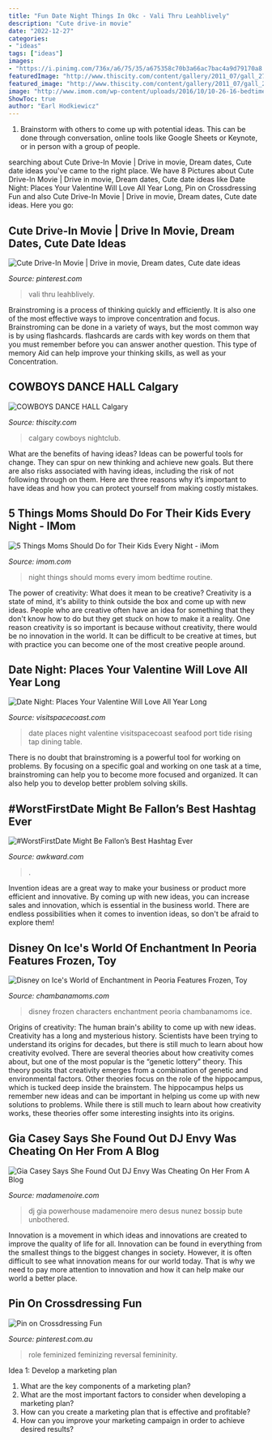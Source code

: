 ```yaml
---
title: "Fun Date Night Things In Okc - Vali Thru Leahblively"
description: "Cute drive-in movie"
date: "2022-12-27"
categories:
- "ideas"
tags: ["ideas"]
images:
- "https://i.pinimg.com/736x/a6/75/35/a675358c70b3a66ac7bac4a9d79170a8.jpg"
featuredImage: "http://www.thiscity.com/content/gallery/2011_07/gall_276/img-7.jpg"
featured_image: "http://www.thiscity.com/content/gallery/2011_07/gall_276/img-7.jpg"
image: "http://www.imom.com/wp-content/uploads/2016/10/10-26-16-bedtime-routine.jpg"
ShowToc: true
author: "Earl Hodkiewicz"
---
```



1. Brainstorm with others to come up with potential ideas. This can be done through conversation, online tools like Google Sheets or Keynote, or in person with a group of people.

	

		
searching about Cute Drive-In Movie | Drive in movie, Dream dates, Cute date ideas you've came to the right place. We have 8 Pictures about Cute Drive-In Movie | Drive in movie, Dream dates, Cute date ideas like Date Night: Places Your Valentine Will Love All Year Long, Pin on Crossdressing Fun and also Cute Drive-In Movie | Drive in movie, Dream dates, Cute date ideas. Here you go:
		
    
## Cute Drive-In Movie | Drive In Movie, Dream Dates, Cute Date Ideas

<img loading=lazy src="https://i.pinimg.com/736x/a6/75/35/a675358c70b3a66ac7bac4a9d79170a8.jpg" onerror="this.onerror=null;this.src='https://tse4.mm.bing.net/th?id=OIP.c7xWGxg_VgseN26WeXCwSQHaJ3&amp;pid=15.1';" alt="Cute Drive-In Movie | Drive in movie, Dream dates, Cute date ideas">

_Source: pinterest.com_

>vali thru leahblively. 

	

Brainstroming is a process of thinking quickly and efficiently. It is also one of the most effective ways to improve concentration and focus. Brainstroming can be done in a variety of ways, but the most common way is by using flashcards. flashcards are cards with key words on them that you must remember before you can answer another question. This type of memory Aid can help improve your thinking skills, as well as your Concentration.

    
## COWBOYS DANCE HALL Calgary

<img loading=lazy src="http://www.thiscity.com/content/gallery/2011_07/gall_276/img-7.jpg" onerror="this.onerror=null;this.src='https://tse2.mm.bing.net/th?id=OIP.dT5jlEYmNoHSU8Hnd-f1SgHaE8&amp;pid=15.1';" alt="COWBOYS DANCE HALL Calgary">

_Source: thiscity.com_

>calgary cowboys nightclub. 

	

What are the benefits of having ideas?
Ideas can be powerful tools for change. They can spur on new thinking and achieve new goals. But there are also risks associated with having ideas, including the risk of not following through on them. Here are three reasons why it’s important to have ideas and how you can protect yourself from making costly mistakes.

    
## 5 Things Moms Should Do For Their Kids Every Night - IMom

<img loading=lazy src="http://www.imom.com/wp-content/uploads/2016/10/10-26-16-bedtime-routine.jpg" onerror="this.onerror=null;this.src='https://tse4.mm.bing.net/th?id=OIP.Phx4-iNSO77wVwfXfD3n0gHaDt&amp;pid=15.1';" alt="5 Things Moms Should Do for Their Kids Every Night - iMom">

_Source: imom.com_

>night things should moms every imom bedtime routine. 

	

The power of creativity: What does it mean to be creative?
Creativity is a state of mind, it's ability to think outside the box and come up with new ideas. People who are creative often have an idea for something that they don't know how to do but they get stuck on how to make it a reality. One reason creativity is so important is because without creativity, there would be no innovation in the world. It can be difficult to be creative at times, but with practice you can become one of the most creative people around.

    
## Date Night: Places Your Valentine Will Love All Year Long

<img loading=lazy src="https://www.visitspacecoast.com/sites/default/files/legacy_images/1803_Exploration_Tower_9121_3486be8b-7f20-4894-827a-e4822fa2f47a.jpg" onerror="this.onerror=null;this.src='https://tse4.mm.bing.net/th?id=OIP.aVAfTKj1zqNS_6AMBn-87gHaFD&amp;pid=15.1';" alt="Date Night: Places Your Valentine Will Love All Year Long">

_Source: visitspacecoast.com_

>date places night valentine visitspacecoast seafood port tide rising tap dining table. 

	

There is no doubt that brainstroming is a powerful tool for working on problems. By focusing on a specific goal and working on one task at a time, brainstroming can help you to become more focused and organized. It can also help you to develop better problem solving skills.

    
## #WorstFirstDate Might Be Fallon’s Best Hashtag Ever

<img loading=lazy src="https://awkward.com/wp-content/uploads/2018/01/Jimmy-Fallon.jpg" onerror="this.onerror=null;this.src='https://tse2.mm.bing.net/th?id=OIP.1YIjcZ2MX4ccRbpWZdOPMQHaD4&amp;pid=15.1';" alt="#WorstFirstDate Might Be Fallon’s Best Hashtag Ever">

_Source: awkward.com_

>. 

	

Invention ideas are a great way to make your business or product more efficient and innovative. By coming up with new ideas, you can increase sales and innovation, which is essential in the business world. There are endless possibilities when it comes to invention ideas, so don't be afraid to explore them!

    
## Disney On Ice&#039;s World Of Enchantment In Peoria Features Frozen, Toy

<img loading=lazy src="https://www.chambanamoms.com/wp-content/uploads/2019/08/Worlds_Enchantment_Disney_Frozen_Peoria-1.jpg" onerror="this.onerror=null;this.src='https://tse3.mm.bing.net/th?id=OIP.56wct9yS_1ObteD_j9o7MwHaFj&amp;pid=15.1';" alt="Disney on Ice&#039;s World of Enchantment in Peoria Features Frozen, Toy">

_Source: chambanamoms.com_

>disney frozen characters enchantment peoria chambanamoms ice. 

	

Origins of creativity: The human brain's ability to come up with new ideas.
Creativity has a long and mysterious history. Scientists have been trying to understand its origins for decades, but there is still much to learn about how creativity evolved. There are several theories about how creativity comes about, but one of the most popular is the “genetic lottery” theory. This theory posits that creativity emerges from a combination of genetic and environmental factors. Other theories focus on the role of the hippocampus, which is tucked deep inside the brainstem. The hippocampus helps us remember new ideas and can be important in helping us come up with new solutions to problems. While there is still much to learn about how creativity works, these theories offer some interesting insights into its origins.

    
## Gia Casey Says She Found Out DJ Envy Was Cheating On Her From A Blog

<img loading=lazy src="https://madamenoire.com/wp-content/uploads/sites/9/2020/12/16075489330355.jpg" onerror="this.onerror=null;this.src='https://tse1.mm.bing.net/th?id=OIP.yyR2vBYM3E_XtCXSiv-BrwHaLG&amp;pid=15.1';" alt="Gia Casey Says She Found Out DJ Envy Was Cheating On Her From A Blog">

_Source: madamenoire.com_

>dj gia powerhouse madamenoire mero desus nunez bossip bute unbothered. 

	

Innovation is a movement in which ideas and innovations are created to improve the quality of life for all. Innovation can be found in everything from the smallest things to the biggest changes in society. However, it is often difficult to see what innovation means for our world today. That is why we need to pay more attention to innovation and how it can help make our world a better place.

    
## Pin On Crossdressing Fun

<img loading=lazy src="https://i.pinimg.com/736x/b4/84/6c/b4846cea69454364b8efbc4bf9509ebe.jpg" onerror="this.onerror=null;this.src='https://tse2.mm.bing.net/th?id=OIP.rkB6v8CYzpxxtJuW_ddJpQHaK_&amp;pid=15.1';" alt="Pin on Crossdressing Fun">

_Source: pinterest.com.au_

>role feminized feminizing reversal femininity. 

	

Idea 1: Develop a marketing plan
1. What are the key components of a marketing plan? 
2. What are the most important factors to consider when developing a marketing plan? 
3. How can you create a marketing plan that is effective and profitable? 
4. How can you improve your marketing campaign in order to achieve desired results?

